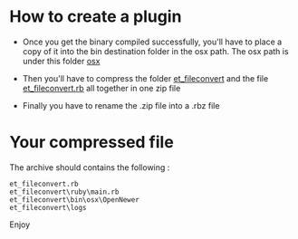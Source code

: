 # How to create a plugin

- Once you get the binary compiled successfully, you'll have to place a copy of it into the bin destination folder in the osx path. The osx path is under this folder [osx](./et_fileconvert/bin/osx)

- Then you'll have to compress the folder [et_fileconvert](./et_fileconvert) and the file [et_fileconvert.rb](./et_fileconvert.rb) all together in one zip file

- Finally you have to rename the .zip file into a .rbz file 


# Your compressed file

The archive should contains the following : 

```
et_fileconvert.rb
et_fileconvert\ruby\main.rb
et_fileconvert\bin\osx\OpenNewer
et_fileconvert\logs
```

Enjoy

